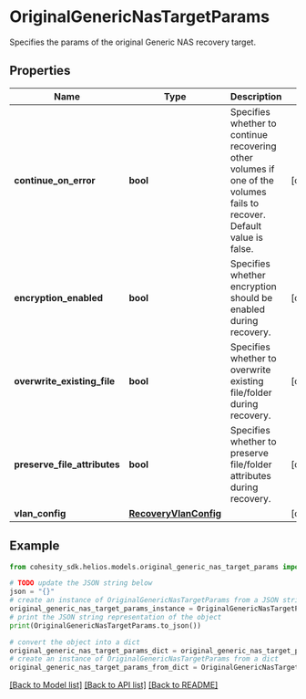 # OriginalGenericNasTargetParams

Specifies the params of the original Generic NAS recovery target.

## Properties

Name | Type | Description | Notes
------------ | ------------- | ------------- | -------------
**continue_on_error** | **bool** | Specifies whether to continue recovering other volumes if one of the volumes fails to recover. Default value is false. | [optional] 
**encryption_enabled** | **bool** | Specifies whether encryption should be enabled during recovery. | [optional] 
**overwrite_existing_file** | **bool** | Specifies whether to overwrite existing file/folder during recovery. | [optional] 
**preserve_file_attributes** | **bool** | Specifies whether to preserve file/folder attributes during recovery. | [optional] 
**vlan_config** | [**RecoveryVlanConfig**](RecoveryVlanConfig.md) |  | [optional] 

## Example

```python
from cohesity_sdk.helios.models.original_generic_nas_target_params import OriginalGenericNasTargetParams

# TODO update the JSON string below
json = "{}"
# create an instance of OriginalGenericNasTargetParams from a JSON string
original_generic_nas_target_params_instance = OriginalGenericNasTargetParams.from_json(json)
# print the JSON string representation of the object
print(OriginalGenericNasTargetParams.to_json())

# convert the object into a dict
original_generic_nas_target_params_dict = original_generic_nas_target_params_instance.to_dict()
# create an instance of OriginalGenericNasTargetParams from a dict
original_generic_nas_target_params_from_dict = OriginalGenericNasTargetParams.from_dict(original_generic_nas_target_params_dict)
```
[[Back to Model list]](../README.md#documentation-for-models) [[Back to API list]](../README.md#documentation-for-api-endpoints) [[Back to README]](../README.md)


